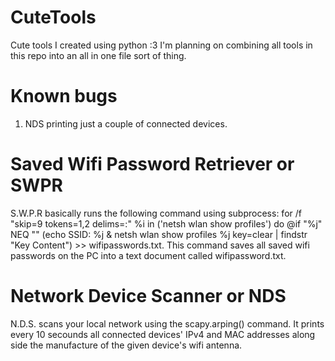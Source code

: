 # CuteTools
Cute tools I created using python :3 I'm planning on combining all tools in this repo into an all in one file sort of thing.

# Known bugs
1. NDS printing just a couple of connected devices.


# Saved Wifi Password Retriever or SWPR
S.W.P.R basically runs the following command using subprocess: for /f "skip=9 tokens=1,2 delims=:" %i in (\'netsh wlan show profiles\') do @if "%j" NEQ "" (echo SSID: %j & netsh wlan show profiles %j key=clear | findstr "Key Content") >> wifipasswords.txt.
This command saves all saved wifi passwords on the PC into a text document called wifipassword.txt.

# Network Device Scanner or NDS
N.D.S. scans your local network using the scapy.arping() command. It prints every 10 secounds all connected devices' IPv4 and MAC addresses along side the manufacture of the given device's wifi antenna.
